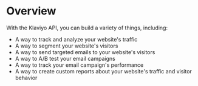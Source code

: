 # Overview

With the Klaviyo API, you can build a variety of things, including:

- A way to track and analyze your website's traffic
- A way to segment your website's visitors
- A way to send targeted emails to your website's visitors
- A way to A/B test your email campaigns
- A way to track your email campaign's performance
- A way to create custom reports about your website's traffic and visitor behavior
